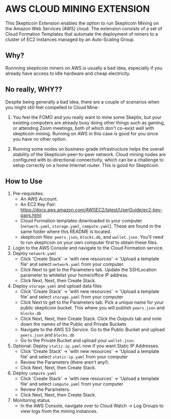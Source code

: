 AWS CLOUD MINING EXTENSION
==========================

This Skepticoin Extension enables the option to run Skepticoin Mining on the Amazon Web Services (AWS) cloud. The extension consists of a set of Cloud Formation Templates that automate the deployment of miners to a cluster of EC2 Instances managed by an Auto-Scaling Group.

## Why?

Runnning skepticoin miners on AWS is usually a bad idea, especially if you already have access to idle hardware and cheap electricity.

## No really, WHY??

Despite being generally a bad idea, there are a couple of scenarios when you might still feel compelled to Cloud Mine:

1. You feel the FOMO and you really want to mine some Skeptis, but your existing computers are already busy doing other things such as gaming, or attending Zoom meetings, both of which don't co-exist well with skepticoin mining. Running on AWS in this case is good for you since you have no other option.

2. Running some nodes on business-grade infrastructure helps the overall stability of the Skepticoin peer-to-peer network. Cloud mining nodes are configured with bi-directional connectivity, which can be a challenge to setup correctly on a home Internet router. This is good for Skepticoin.

## How to Use

1. Pre-requisites:
    - An AWS Account.
    - An EC2 Key Pair: https://docs.aws.amazon.com/AWSEC2/latest/UserGuide/ec2-key-pairs.html
    - Cloud Formation templates downloaded to your computer (`network.yaml`, `storage.yaml`, `compute.yaml`). These are found in the same folder where this README is located.
    - skepticoin files: `peers.json`, `blocks.db`, and `wallet.json`. You'll need to run skepticoin on your own computer first to obtain these files.
2. Login to the AWS Console and navigate to the Cloud Formation service.
3. Deploy `network.yaml`
    - Click 'Create Stack' -> 'with new resources' -> 'Upload a template file' and select `network.yaml` from your computer.
    - Click Next to get to the Parameters tab. Update the SSHLocation parameter to whitelist your home/office IP address.
    - Click Next, Next, then Create Stack.
4. Deploy `storage.yaml` and upload data files
    - Click 'Create Stack' -> 'with new resources' -> 'Upload a template file' and select `storage.yaml` from your computer
    - Click Next to get to the Parameters tab. Pick a unique name for your public skepticoin bucket. This where you will publish `peers.json` and `blocks.db`
    - Click Next, Next, then Create Stack. Click the *Outputs* tab and note down the names of the Public and Private Buckets
    - Navigate to the AWS S3 Service. Go to the Public Bucket and upload `peers.json` and `blocks.db`
    - Go to the Private Bucket and upload your `wallet.json`.
5. Optional: Deploy `static-ip.yaml` now if you want Static IP Addresses.
    - Click 'Create Stack' -> 'with new resources' -> 'Upload a template file' and select `static-ip.yaml` from your computer
    - Review the Parameters (there aren't any!).
    - Click Next, Next, then Create Stack.
6. Deploy `compute.yaml`
    - Click 'Create Stack' -> 'with new resources' -> 'Upload a template file' and select `compute.yaml` from your computer
    - Review the Parameters.
    - Click Next, Next, then Create Stack.
7. Monitoring status
    -  In the AWS Console, navigate over to Cloud Watch -> Log Groups to view logs from the mining instances.